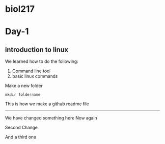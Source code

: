 # biol217
# Day-1
## introduction to linux

We learned how to do the following:

1. Command line tool
2. basic linux commands 

Make a new folder 

``` 
mkdir foldername
```
This is how we make a github readme file

----

We have changed something here
Now again


Second Change

And a third one
